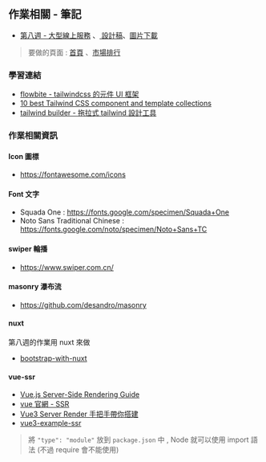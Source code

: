 ## 作業相關 - 筆記

- <a href="https://rpg.hexschool.com/training/30/task?type=detail&id=306" target="_top">第八週 - 大型線上服務</a>
  、<a href="https://xd.adobe.com/view/bcf8f7eb-689c-4850-b531-a78259c0cdd8-e9ab/screen/7a56bb8c-4170-43d3-a265-d00701d1674b/" target="_top">
  設計稿</a>、[圖片下載](https://github.com/hexschool/2022-web-layout-training)

> 要做的頁面 : [首頁](https://xd.adobe.com/view/bcf8f7eb-689c-4850-b531-a78259c0cdd8-e9ab/screen/f5f2f36b-122f-4c84-8a12-f7bb48eb0283/specs/) 、[市場排行](https://xd.adobe.com/view/bcf8f7eb-689c-4850-b531-a78259c0cdd8-e9ab/screen/e86e375b-d249-45e3-8460-fcc7b99dff69/specs/)

### 學習連結

- [flowbite - tailwindcss 的元件 UI 框架](https://flowbite.com/docs/getting-started/introduction/)
- [10 best Tailwind CSS component and template collections](https://blog.logrocket.com/10-best-tailwind-css-component-template-collections/)
- [tailwind builder - 拖拉式 tailwind 設計工具](https://tailwind.build/)

### 作業相關資訊

#### Icon 圖標

- https://fontawesome.com/icons

#### Font 文字

- Squada One : https://fonts.google.com/specimen/Squada+One
- Noto Sans Traditional Chinese : https://fonts.google.com/noto/specimen/Noto+Sans+TC

#### swiper 輪播

- https://www.swiper.com.cn/

#### masonry 瀑布流

- https://github.com/desandro/masonry

#### nuxt

第八週的作業用 nuxt 來做

- [bootstrap-with-nuxt](https://hackmd.io/@xq/bootstrap-with-nuxt)

#### vue-ssr

- [Vue.js Server-Side Rendering Guide](https://v2.ssr.vuejs.org/)
- [vue 官網 - SSR](https://vuejs.org/guide/scaling-up/ssr.html)
- [Vue3 Server Render 手把手帶你搭建](https://johnnywang1994.github.io/book/articles/js/vue3-ssr.html#server-for-rendering)
- [vue3-example-ssr](https://github.com/shenron/vue3-example-ssr)

> 將 `"type": "module"` 放到 `package.json` 中 , Node 就可以使用 import 語法 (不過 require 會不能使用)
